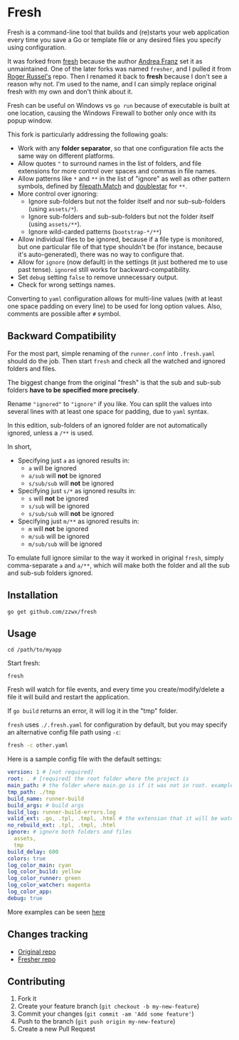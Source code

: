 # Fresh

Fresh is a command-line tool that builds and (re)starts your web application every time you save a Go or template file or any desired files you specify using configuration.

It was forked from [fresh](https://github.com/gravityblast/fresh) because the author [Andrea Franz](http://gravityblast.com) set it as unmaintained.
One of the later forks was named `fresher`, and I pulled it from [Roger Russel's](https://github.com/roger-russel/fresher.git) repo.
Then I renamed it back to **fresh** because I don't see a reason why not. I'm used to the name, and I can simply replace original fresh
with my own and don't think about it.

Fresh can be useful on Windows vs `go run` because of executable is built at one location, causing the Windows Firewall to bother only once with its popup window. 

This fork is particularly addressing the following goals:

* Work with any **folder separator**, so that one configuration file acts the same way on different platforms.
* Allow quotes `"` to surround names in the list of folders, and file extensions for more control over spaces and commas in file names.
* Allow patterns like `*` and `**` in the list of "ignore" as well as other pattern symbols, defined by [filepath.Match](https://pkg.go.dev/path/filepath?tab=doc#Match) and [doublestar](https://github.com/bmatcuk/doublestar) for `**`.
* More control over ignoring:
    * Ignore sub-folders but not the folder itself and nor sub-sub-folders (using `assets/*`).
    * Ignore sub-folders and sub-sub-folders but not the folder itself (using `assets/**`).
    * Ignore wild-carded patterns (`bootstrap-*/**`)
* Allow individual files to be ignored, because if a file type is monitored, but one particular file of that type shouldn't be (for instance, because it's auto-generated), there was no way to configure that.
* Allow for `ignore` (now default) in the settings (it just bothered me to use past tense). `ignored` still works for backward-compatibility.
* Set `debug` setting `false` to remove unnecessary output.
* Check for wrong settings names.

Converting to `yaml` configuration allows for multi-line values (with at least one space padding on every line) to be used for long option values.
Also, comments are possible after `#` symbol.

## Backward Compatibility

For the most part, simple renaming of the `runner.conf` into `.fresh.yaml` should do the job.
Then start `fresh` and check all the watched and ignored folders and files. 

The biggest change from the original "fresh" is that the sub and sub-sub folders **have to be specified more precisely**.

Rename `"ignored"` to `"ignore"` if you like. 
You can split the values into several lines with at least one space for padding, due to `yaml` syntax.

In this edition, sub-folders of an ignored folder are not automatically ignored, unless a `/**` is used. 

In short,

* Specifying just `a` as ignored results in:
    * `a` will be ignored
    * `a/sub` will **not** be ignored
    * `s/sub/sub` will **not** be ignored
* Specifying just `s/*` as ignored results in:
    * `s` will **not** be ignored
    * `s/sub` will be ignored
    * `s/sub/sub` will **not** be ignored
* Specifying just `m/**` as ignored results in:
    * `m` will **not** be ignored
    * `m/sub` will be ignored
    * `m/sub/sub` will be ignored

To emulate full ignore similar to the way it worked in original `fresh`, simply comma-separate `a` and `a/**`, which will make both the folder and all the sub and sub-sub folders ignored.

## Installation

    go get github.com/zzwx/fresh

## Usage

    cd /path/to/myapp

Start fresh:

    fresh

Fresh will watch for file events, and every time you create/modify/delete a file it will build and restart the application.

If `go build` returns an error, it will log it in the "tmp" folder.

`fresh` uses `./.fresh.yaml` for configuration by default, but you may specify an alternative config file path using `-c`:

```bash
fresh -c other.yaml
```

Here is a sample config file with the default settings:

```yaml
version: 1 # [not required]
root: . # [required] the root folder where the project is
main_path: # the folder where main.go is if it was not in root. example: %root%/cmd/
tmp_path: ./tmp
build_name: runner-build
build_args: # build args
build_log: runner-build-errors.log
valid_ext: .go, .tpl, .tmpl, .html # the extension that it will be watching
no_rebuild_ext: .tpl, .tmpl, .html
ignore: # ignore both folders and files
  assets,
  tmp
build_delay: 600
colors: true
log_color_main: cyan
log_color_build: yellow
log_color_runner: green
log_color_watcher: magenta
log_color_app:
debug: true
```

More examples can be seen [here](https://github.com/zzwx/fresh/tree/master/docs/_examples)

## Changes tracking

* [Original repo](https://github.com/gravityblast/fresh/commit/0fa698148017fa2234856bdc881d9cc62517f62b)
* [Fresher repo](https://github.com/roger-russel/fresher/commit/da1959ee8a25a760339c9f2c9b8160ce1105c02f)


## Contributing

1. Fork it
2. Create your feature branch (`git checkout -b my-new-feature`)
3. Commit your changes (`git commit -am 'Add some feature'`)
4. Push to the branch (`git push origin my-new-feature`)
5. Create a new Pull Request
